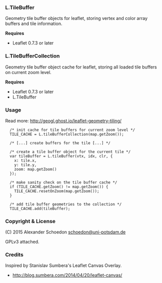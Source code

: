### L.TileBuffer

Geometry tile buffer objects for leaflet,
storing vertex and color array buffers and tile information.


**Requires**
  - Leaflet 0.7.3 or later


### L.TileBufferCollection

Geometry tile buffer object cache for leaflet,
storing all loaded tile buffers on current zoom level.

**Requires**
  - Leaflet 0.7.3 or later
  - L.TileBuffer


### Usage

Read more: http://geogl.ghost.io/leaflet-geometry-tiling/

```
  /* init cache for tile buffers for current zoom level */
  TILE_CACHE = L.tileBufferCollection(map.getZoom());

  /* [...] create buffers for the tile [...] */

  /* create a tile buffer object for the current tile */
  var tileBuffer = L.tileBuffer(vtx, idx, clr, {
    x: tile.x,
    y: tile.y,
    zoom: map.getZoom()
  });

  /* make sanity check on the tile buffer cache */
  if (TILE_CACHE.getZoom() != map.getZoom()) {
    TILE_CACHE.resetOnZoom(map.getZoom());
  }

  /* add tile buffer geometries to the collection */
  TILE_CACHE.add(tileBuffer);
```


### Copyright & License

(C) 2015 Alexander Schoedon <schoedon@uni-potsdam.de>

GPLv3 attached.


### Credits

Inspired by Stanislav Sumbera's Leaflet Canvas Overlay.
  - http://blog.sumbera.com/2014/04/20/leaflet-canvas/

